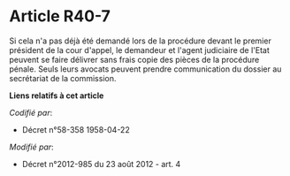 # Article R40-7

Si cela n'a pas déjà été demandé lors de la procédure devant le premier président de la cour d'appel, le demandeur et l'agent
judiciaire de l'Etat peuvent se faire délivrer sans frais copie des pièces de la procédure pénale. Seuls leurs avocats
peuvent prendre communication du dossier au secrétariat de la commission.

**Liens relatifs à cet article**

_Codifié par_:

  - Décret n°58-358 1958-04-22

_Modifié par_:

  - Décret n°2012-985 du 23 août 2012 - art. 4

